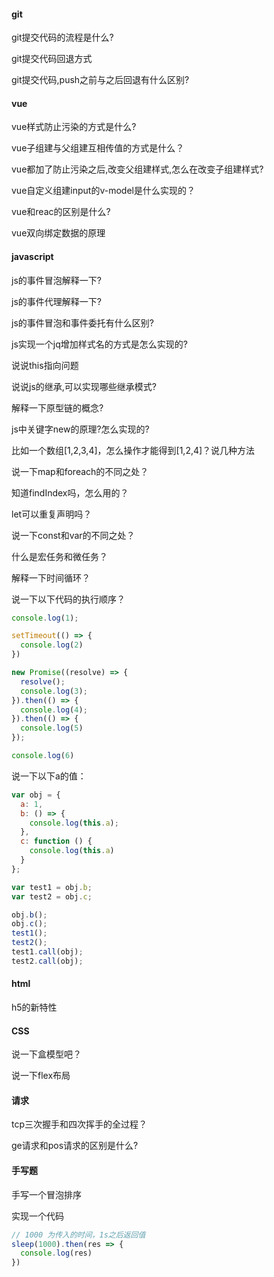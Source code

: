 #### git
git提交代码的流程是什么?

git提交代码回退方式

git提交代码,push之前与之后回退有什么区别?

#### vue
vue样式防止污染的方式是什么?

vue子组建与父组建互相传值的方式是什么？

vue都加了防止污染之后,改变父组建样式,怎么在改变子组建样式?

vue自定义组建input的v-model是什么实现的？

vue和reac的区别是什么?

vue双向绑定数据的原理

#### javascript
js的事件冒泡解释一下?

js的事件代理解释一下?

js的事件冒泡和事件委托有什么区别?

js实现一个jq增加样式名的方式是怎么实现的?

说说this指向问题

说说js的继承,可以实现哪些继承模式?

解释一下原型链的概念?

js中关键字new的原理?怎么实现的?

比如一个数组[1,2,3,4]，怎么操作才能得到[1,2,4]？说几种方法

说一下map和foreach的不同之处？

知道findIndex吗，怎么用的？

let可以重复声明吗？

说一下const和var的不同之处？

什么是宏任务和微任务？

解释一下时间循环？

说一下以下代码的执行顺序？

```javascript
console.log(1);

setTimeout(() => {
  console.log(2)
})

new Promise((resolve) => {
  resolve();
  console.log(3);
}).then(() => {
  console.log(4);
}).then(() => {
  console.log(5)
});

console.log(6)
```

说一下以下a的值：

```js
var obj = {
  a: 1,
  b: () => {
    console.log(this.a);
  },
  c: function () {
    console.log(this.a)
  }
};

var test1 = obj.b;
var test2 = obj.c;

obj.b();
obj.c();
test1();
test2();
test1.call(obj);
test2.call(obj);
```

#### html

h5的新特性

#### CSS

说一下盒模型吧？

说一下flex布局



#### 请求

tcp三次握手和四次挥手的全过程？

ge请求和pos请求的区别是什么?



#### 手写题

手写一个冒泡排序

实现一个代码

```js
// 1000 为传入的时间，1s之后返回值
sleep(1000).then(res => {
  console.log(res)
})
```

